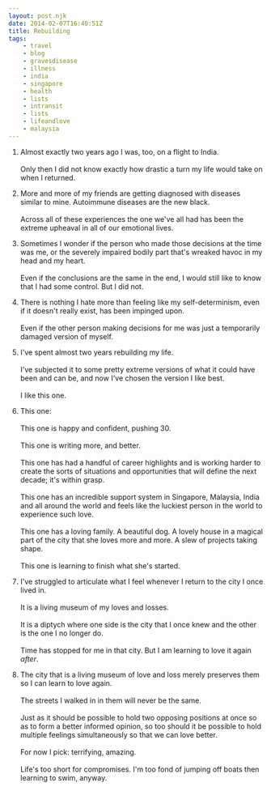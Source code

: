 ```yaml
---
layout: post.njk
date: 2014-02-07T16:40:51Z
title: Rebuilding
tags:
    - travel
    - blog
    - gravesdisease
    - illness
    - india
    - singapore
    - health
    - lists
    - intransit
    - lists
    - lifeandlove
    - malaysia
---
```


1. Almost exactly two years ago I was, too, on a flight to India.<br /><br />Only then I did not know exactly how drastic a turn my life would take on when I returned.

2.  More and more of my friends are getting diagnosed with diseases similar to mine. Autoimmune diseases are the new black.<br /><br />Across all of these experiences the one we've all had has been the extreme upheaval in all of our emotional lives.

3. Sometimes I wonder if the person who made those decisions at the time was me, or the severely impaired bodily part that's wreaked havoc in my head and my heart.<br /><br />Even if the conclusions are the same in the end, I would still like to know that I had some control. But I did not.

4. There is nothing I hate more than feeling like my self-determinism, even if it doesn't really exist, has been impinged upon.<br /><br />Even if the other person making decisions for me was just a temporarily damaged version of myself.

5. I've spent almost two years rebuilding my life.<br /><br />I've subjected it to some pretty extreme versions of what it could have been and can be, and now I've chosen the version I like best.<br /><br />I like this one.

6. This one:<br /><br />This one is happy and confident, pushing 30.<br /><br />This one is writing more, and better.<br /><br />This one has had a handful of career highlights and is working harder to create the sorts of situations and opportunities that will define the next decade; it's within grasp.<br /><br />This one has an incredible support system in Singapore, Malaysia, India and all around the world and feels like the luckiest person in the world to experience such love.<br /><br />This one has a loving family. A beautiful dog. A lovely house in a magical part of the city that she loves more and more. A slew of projects taking shape.<br /><br />This one is learning to finish what she's started.

7. I've struggled to articulate what I feel whenever I return to the city I once lived in.<br /><br />It is a living museum of my loves and losses.<br /><br />It is a diptych where one side is the city that I once knew and the other is the one I no longer do.<br /><br />Time has stopped for me in that city. But I am learning to love it again *after*.

8. The city that is a living museum of love and loss merely preserves them so I can learn to love again.<br /><br />The streets I walked in in them will never be the same.<br /><br />Just as it should be possible to hold two opposing positions at once so as to form a better informed opinion, so too should it be possible to hold multiple feelings simultaneously so that we can love better.<br /><br />For now I pick: terrifying, amazing.<br /><br />Life's too short for compromises. I'm too fond of jumping off boats then learning to swim, anyway.
